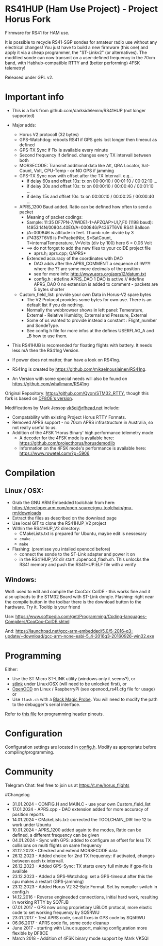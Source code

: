 # RS41HUP (Ham Use Project) - Project Horus Fork
Firmware for RS41 for HAM use.

It is possible to recycle RS41-SGP sondes for amateur radio use without any electrical changes! You just have to build a new firmware (this one) and apply it via a cheap programmer, the "ST-Linkv2" (or alternatives). The modified sonde can now transmit on a user-defined frequency in the 70cm band, with Habhub-compatible RTTY and (better performing) 4FSK telemetry!

Released under GPL v2.

# Important info
* This is a fork from  github.com/darksidelemm/RS41HUP  (not longer supported)
* Major adds:
  * Horus V2 protocoll (32 bytes) 
  * GPS-Watchdog: reboots RS41 if GPS gets lost longer then timeout as defined
  * GPS-TX Sync if Fix is available every minute
  * Second frequency if defined. changes every TX intervall between both
  * MORSECODE: Transmit additional data like Alt, QRA Locator, Sat-Count, Volt, CPU-Temp - or NO GPS if jamming
  * GPS-TX Sync now with offset after the TX Intervall.  e.g...
	* if delay 60s and offset 10s: tx on 00:00:10 / 00:01:10 / 00:02:10 ...
	* if delay 30s and offset 10s: tx on 00:00:10 / 00:00:40 / 00:01:10 ...
	* if delay 15s and offset 10s: tx on 00:00:10 / 00:00:25 / 00:00:40 ...
  * APRS_1200 Baud added.  Ratio can be defined how often to send a packet
    * Meaning of packet codings:
	* Sample: 11:35 DF7PN-7/WIDE1-1>APZQAP>UI,?,F0 (1198 baud): !4953.14N/00804.40EO/A=000846/P43S7T6V6 RS41 Balloon
	* /A=000846 is altitude in feet. Thumb rule: divide by 3
	* /P43S7T6V6  is P=PacketNbr, S=SatCount, T=internalTemperature, V=Volts (div by 100) here 6 = 0.06 Volt
	* ==> do not forget to add the new files to your coIDE project file
		* aprs.h; aprs.cpp; QAPRS*
	* Extended accuracy of the coordinates with DAO 
		* DAO adds after the APRS_COMMENT a sequence of  !W??!  where the ?? are some more decimals of the position
		* see for more info: http://www.aprs.org/aprs12/datum.txt
		* config.h : #define APRS_DAO 1     DAO is active // #define APRS_DAO 0     no extension is added to comment - packets are 5 bytes shorter	
  * Custom_field_list:  provide your own Data in Horus-V2 spare bytes
	* The V2 Protocol provides some bytes for own use. There is an default list if you do nothing.
	* Normally the webbrowser shows in left panel: Temerature, External - Relative Humidity, External and Pressure, External
	* Some of us wanted to provide instead a constant : Flight_number and SondeType. 
	* See config.h file for more infos at the defines USERFLAG_A and _B how to use them.


* This RS41HUB is recomended for floating flights with battery. It needs less mA then the RS41ng Version. 
* If power does not matter, than have a look on RS41ng.
* RS41ng is created by https://github.com/mikaelnousiainen/RS41ng.
* An Version with some special needs will also be found on https://github.com/whallmann/RS41ng


Original Repository: https://github.com/Qyon/STM32_RTTY, though this fork is based on [DF8OE's version](https://github.com/df8oe/RS41HUP).

Modifications by Mark Jessop <vk5qi@rfhead.net> include:
* Compatability with existing Project Horus RTTY Formats.
* Removed APRS support - no 70cm APRS infrastructure in Australia, so not really useful to us.
* Addition of the 4FSK 'Horus Binary' high performance telemetry mode
  * A decoder for the 4FSK mode is available here: https://github.com/projecthorus/horusdemodlib
  * Information on the 4FSK mode's performance is available here: https://www.rowetel.com/?p=5906


# Compilation
## Linux / OSX: 
* Grab the GNU ARM Embedded toolchain from here: https://developer.arm.com/open-source/gnu-toolchain/gnu-rm/downloads
* Extract the files as described on the download page
* Use local GIT to clone the RS41HUP_V2 project
* Within the RS41HUP_V2 directory:
  * CMakeLists.txt is prepared for Ubuntu, maybe edit is nessesary
  * `cmake .`
  * `make`
* Flashing: (premisse you intalled openocd before)
  * connect the sonde to the ST-Link adapter and power it on
  * in the RS41HUP_V2 dir start ./openocd_flash.sh. This unlocks the RS41 memory and push the RS41HUP.ELF file with a verify

## Windows:
Wolf: used to edit and compile the CooCox CoIDE - this works fine and it also uploads to the STM32 Board with ST-Link dongle.
Flashing:  right near the compile button in the toolbar there is the download button to the hardware. Try it. Tooltip is your friend

Use:
https://www.softpedia.com/get/Programming/Coding-languages-Compilers/CooCox-CoIDE.shtml

And:
https://launchpad.net/gcc-arm-embedded/5.0/5-2016-q3-update/+download/gcc-arm-none-eabi-5_4-2016q3-20160926-win32.exe

# Programming
Either:
* Use the ST Micro ST-LINK utility (windows only it seems?), or
* [stlink](https://github.com/texane/stlink) under Linux/OSX (will need to be unlocked first), or
* [OpenOCD](http://openocd.org) on Linux / RaspberryPi (see openocd_rs41.cfg file for usage) or
* Use `flash.sh` with a [Black Magic Probe](https://1bitsquared.com/products/black-magic-probe). You will need to modify the path to the debugger's serial interface.

Refer to [this file](./docs/programming_header.md) for programming header pinouts.

# Configuration
Configuration settings are located in [config.h](./config.h). Modify as appropriate before compiling/programming.

# Community
Telegram Chat:  feel free to join us at https://t.me/horus_flights

#Changelog
 * 31.01.2024 - CONFIG.H and MAIN.C - use your own Custom_field_list
 * 17.01.2024 - APRS.cpp - DAO extension added for more accuracy of position reports
 * 14.01.2024 - CMakeLists.txt: corrected the TOOLCHAIN_DIR line 12 to work under Ubuntu
 * 10.01.2024 - APRS_1200 added again to the modes, Ratio can be defined, a different frequency can be given
 * 04.01.2024 - Sync with GPS: added to configure an offset for less TX collisions on multi flights on same frequency
 * 31.12.2023 - Checked and extend MORSECODE data 
 * 26.12.2023 - Added choice for 2nd TX frequency: if activated, changes between each tx intervall.
 * 26.12.2023 - Added GPS-Sync: TX starts every full minute if gps-fix is availble
 * 23.12.2023 - Added a GPS-Watchdog: set a GPS-timeout after this the cpu makes a restart (GPS-jamming)
 * 23.12.2023 - Added Horus V2 32-Byte Format. Set by compiler switch in config.h
 * 14.12.2016 - Reverse engineeded connections, initial hard work, resulting in working RTTY by SQ7FJB
 * 07.01.2017 - GPS now using proprietiary UBLOX protocol, more elastic code to set working frequency by SQ5RWU
 * 23.01.2017 - Test APRS code, small fixes in GPS code by SQ5RWU
 * 06.06.2017 - APRS code fix, some code cleanup
 * June 2017 - starting with Linux support, making configuration more flexible by DF8OE
 * March 2018 - Addition of 4FSK binary mode support by Mark VK5QI


